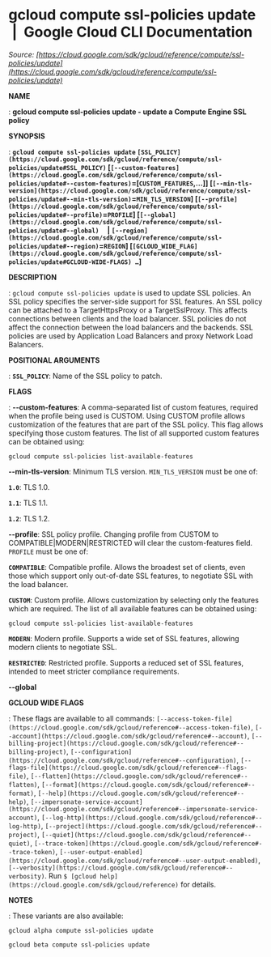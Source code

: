 # gcloud compute ssl-policies update  |  Google Cloud CLI Documentation

*Source: [https://cloud.google.com/sdk/gcloud/reference/compute/ssl-policies/update](https://cloud.google.com/sdk/gcloud/reference/compute/ssl-policies/update)*

**NAME**

: **gcloud compute ssl-policies update - update a Compute Engine SSL policy**

**SYNOPSIS**

: **`gcloud compute ssl-policies update` `[SSL_POLICY](https://cloud.google.com/sdk/gcloud/reference/compute/ssl-policies/update#SSL_POLICY)` [`[--custom-features](https://cloud.google.com/sdk/gcloud/reference/compute/ssl-policies/update#--custom-features)`=[`CUSTOM_FEATURES`,…]] [`[--min-tls-version](https://cloud.google.com/sdk/gcloud/reference/compute/ssl-policies/update#--min-tls-version)`=`MIN_TLS_VERSION`] [`[--profile](https://cloud.google.com/sdk/gcloud/reference/compute/ssl-policies/update#--profile)`=`PROFILE`] [`[--global](https://cloud.google.com/sdk/gcloud/reference/compute/ssl-policies/update#--global)`     | `[--region](https://cloud.google.com/sdk/gcloud/reference/compute/ssl-policies/update#--region)`=`REGION`] [`[GCLOUD_WIDE_FLAG](https://cloud.google.com/sdk/gcloud/reference/compute/ssl-policies/update#GCLOUD-WIDE-FLAGS) …`]**

**DESCRIPTION**

: `gcloud compute ssl-policies update` is used to update SSL policies.
An SSL policy specifies the server-side support for SSL features. An SSL policy
can be attached to a TargetHttpsProxy or a TargetSslProxy. This affects
connections between clients and the load balancer. SSL policies do not affect
the connection between the load balancers and the backends. SSL policies are
used by Application Load Balancers and proxy Network Load Balancers.

**POSITIONAL ARGUMENTS**

: **`SSL_POLICY`**:
Name of the SSL policy to patch.

**FLAGS**

: **--custom-features**:
A comma-separated list of custom features, required when the profile being used
is CUSTOM.
Using CUSTOM profile allows customization of the features that are part of the
SSL policy. This flag allows specifying those custom features.
The list of all supported custom features can be obtained using:

```
gcloud compute ssl-policies list-available-features
```

**--min-tls-version**:
Minimum TLS version. `MIN_TLS_VERSION` must be one of:

**`1.0`**:
TLS 1.0.

**`1.1`**:
TLS 1.1.

**`1.2`**:
TLS 1.2.

**--profile**:
SSL policy profile. Changing profile from CUSTOM to COMPATIBLE|MODERN|RESTRICTED
will clear the custom-features field. `PROFILE` must be
one of:

**`COMPATIBLE`**:
Compatible profile. Allows the broadest set of clients, even those which support
only out-of-date SSL features, to negotiate SSL with the load balancer.

**`CUSTOM`**:
Custom profile. Allows customization by selecting only the features which are
required. The list of all available features can be obtained using:

```
gcloud compute ssl-policies list-available-features
```

**`MODERN`**:
Modern profile. Supports a wide set of SSL features, allowing modern clients to
negotiate SSL.

**`RESTRICTED`**:
Restricted profile. Supports a reduced set of SSL features, intended to meet
stricter compliance requirements.

**--global**

**GCLOUD WIDE FLAGS**

: These flags are available to all commands: `[--access-token-file](https://cloud.google.com/sdk/gcloud/reference#--access-token-file)`,
`[--account](https://cloud.google.com/sdk/gcloud/reference#--account)`, `[--billing-project](https://cloud.google.com/sdk/gcloud/reference#--billing-project)`,
`[--configuration](https://cloud.google.com/sdk/gcloud/reference#--configuration)`,
`[--flags-file](https://cloud.google.com/sdk/gcloud/reference#--flags-file)`,
`[--flatten](https://cloud.google.com/sdk/gcloud/reference#--flatten)`, `[--format](https://cloud.google.com/sdk/gcloud/reference#--format)`, `[--help](https://cloud.google.com/sdk/gcloud/reference#--help)`, `[--impersonate-service-account](https://cloud.google.com/sdk/gcloud/reference#--impersonate-service-account)`,
`[--log-http](https://cloud.google.com/sdk/gcloud/reference#--log-http)`,
`[--project](https://cloud.google.com/sdk/gcloud/reference#--project)`, `[--quiet](https://cloud.google.com/sdk/gcloud/reference#--quiet)`, `[--trace-token](https://cloud.google.com/sdk/gcloud/reference#--trace-token)`, `[--user-output-enabled](https://cloud.google.com/sdk/gcloud/reference#--user-output-enabled)`,
`[--verbosity](https://cloud.google.com/sdk/gcloud/reference#--verbosity)`.
Run `$ [gcloud help](https://cloud.google.com/sdk/gcloud/reference)` for details.

**NOTES**

: These variants are also available:

```
gcloud alpha compute ssl-policies update
```

```
gcloud beta compute ssl-policies update
```